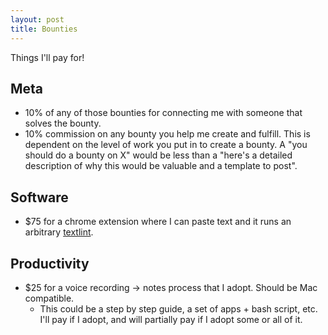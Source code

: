```yaml
---
layout: post
title: Bounties
---
```


Things I'll pay for!

## Meta
- 10% of any of those bounties for connecting me with someone that solves the bounty.
- 10% commission on any bounty you help me create and fulfill. This is dependent on the level of work you put in to create a bounty. A "you should do a bounty on X" would be less than a "here's a detailed description of why this would be valuable and a template to post".

## Software
- $75 for a chrome extension where I can paste text and it runs an arbitrary [textlint](https://github.com/textlint/textlint).

## Productivity
- $25 for a voice recording -> notes process that I adopt. Should be Mac compatible.
    - This could be a step by step guide, a set of apps + bash script, etc. I'll pay if I adopt, and will partially pay if I adopt some or all of it.






